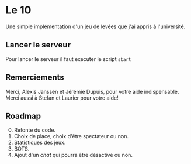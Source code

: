 # Le 10

Une simple implémentation d'un jeu de levées que j'ai appris à l'université.

## Lancer le serveur

Pour lancer le serveur il faut executer le script `start`

## Remerciements

Merci, Alexis Janssen et Jérémie Dupuis, pour votre aide indispensable.
Merci aussi à Stefan et Laurier pour votre aide!

## Roadmap

0. Refonte du code.
1. Choix de place, choix d'être spectateur ou non.
2. Statistiques des jeux.
3. BOTS.
4. Ajout d'un *chat* qui pourra être désactivé ou non.
